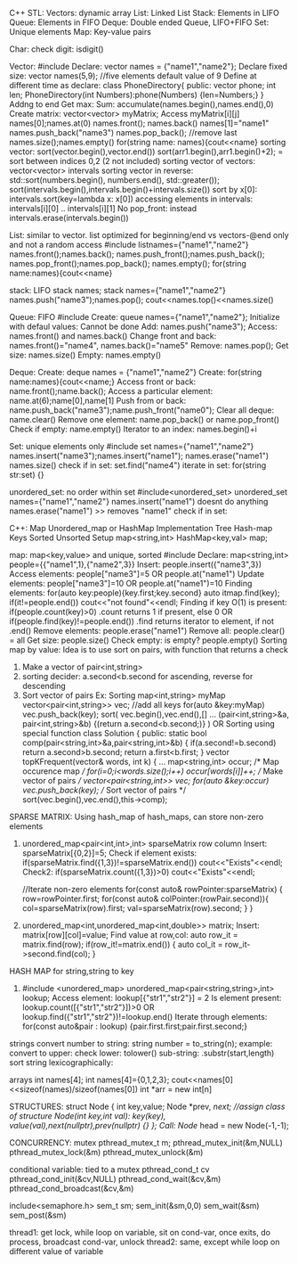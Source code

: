 C++ STL:
Vectors: dynamic array
List: Linked List
Stack: Elements in LIFO
Queue: Elements in FIFO
Deque: Double ended Queue, LIFO+FIFO
Set: Unique elements
Map: Key-value pairs

Char:
check digit: isdigit()

Vector:
#include <vector>
Declare: vector<string> names = {"name1","name2"};
Declare fixed size: vector<int> names(5,9);     //five elements default value of 9
Define at different time as declare:
class PhoneDirectory{
    public: 
        vector<int> phone;
        int len;
        PhoneDirectory(int Numbers):phone(Numbers) {len=Numbers;}
}
Addng to end
Get max: 
Sum: accumulate(names.begin(),names.end(),0)
Create matrix: vector<vector<int>> myMatrix;
    Access myMatrix[i][j]
names[0];names.at(0)
names.front(); names.back()
names[1]="name1"
names.push_back("name3")
names.pop_back(); //remove last
names.size();names.empty()
for(string name: names){cout<<name}
sorting vector: sort(vector.begin(),vector.end())
sort(arr1.begin(),arr1.begin()+2); = sort between indices 0,2 (2 not included)
sorting vector of vectors: vector<vector<int>> intervals
sorting vector in reverse: std::sort(numbers.begin(), numbers.end(), std::greater<int>());
sort(intervals.begin(),intervals.begin()+intervals.size())
sort by x[0]: intervals.sort(key=lambda x: x[0])
accessing elements in intervals: intervals[i][0] .. intervals[i][1]
No pop_front: instead intervals.erase(intervals.begin())

List: similar to vector.
list optimized for beginning/end vs vectors-@end only and not a random access
#include <list>
list<string>names={"name1","name2"}
names.front();names.back();
names.push_front();names.push_back();
names.pop_front();names.pop_back();
names.empty();<tels if list is empty>
for(string name:names){cout<<name}

stack: LIFO
stack<string> names;
stack<string> names={"name1","name2"}
names.push("name3");names.pop();
cout<<names.top()<<names.size()

Queue: FIFO
#include<queue>
Create: queue<string> names={"name1","name2"};
Initialize with defaul values: Cannot be done
Add: names.push("name3");
Access: names.front() and names.back()
Change front and back: names.front()="name4", names.back()="name5"
Remove: names.pop();
Get size: names.size()
Empty: names.empty()

Deque: 
Create: deque<string> names = {"name1","name2"}
Create: for(string name:names){cout<<name;}
Access front or back: name.front();name.back();
Access a particular element: name.at(6);name[0],name[1]
Push from or back: name.push_back("name3");name.push_front("name0");
Clear all deque: name.clear()
Remove one element: name.pop_back() or name.pop_front()
Check if empty: name.empty()
Iterator to an index: names.begin()+i

Set: unique elements only
#include<set>
set<string> names={"name1","name2"}
names.insert("name3");names.insert("name1");
names.erase("name1")
names.size()
check if in set: set.find("name4")
iterate in set: for(string str:set) {}

unordered_set: no order within set
#include<unordered_set>
unordered_set<string> names={"name1","name2"}
names.insert("name1") doesnt do anything
names.erase("name1") >> removes "name1"
check if in set: 

C++: 
                Map             Unordered_map or HashMap
Implementation  Tree            Hash-map
Keys            Sorted          Unsorted
Setup           map<string,int> HashMap<key,val> map;

map: map<key,value> and unique, sorted
#include<map>
Declare: map<string,int> people={{"name1",1},{"name2",3}}
Insert: people.insert({"name3",3})
Access elements: people["name3"]=5 OR people.at("name1")
Update elements: people["name3"]=10 OR people.at("name1")=10
Finding elements: for(auto key:people){key.first;key.second}
    auto itmap.find(key); 
    if(it!=people.end()) cout<<"not found"<<endl;
Finding if key O(1) is present: 
    if(people.count(key)>0)   .count returns 1 if present, else 0
    OR 
    if(people.find(key)!=people.end())  .find returns iterator to element, if not .end()
Remove elements: people.erase("name1")
Remove all: people.clear() = all
Get size: people.size()
Check empty: is empty? people.empty()
Sorting map by value: Idea is to use sort on pairs, with function that returns a check
 1) Make a vector of pair<int,string>
 2) sorting decider: a.second<b.second for ascending, reverse for descending
 3) Sort vector of pairs
 Ex: Sorting map<int,string> myMap
    vector<pair<int,string>> vec;
    //add all keys
    for(auto &key:myMap) vec.push_back(key);
    sort(
        vec.begin(),vec.end(),[] ...
        (pair<int,string>&a, pair<int,string>&b)
            {(return a.second<b.second;)}
        )
    OR Sorting using special function
class Solution {
public:
    static bool comp(pair<string,int>&a,pair<string,int>&b)    {
        if(a.second!=b.second) return a.second>b.second;
        return a.first<b.first;
    }
    vector<string> topKFrequent(vector<string>& words, int k) {
        ...
        map<string,int> occur;
        /* Map occurence map */ for(i=0;i<words.size();i++) occur[words[i]]++;
        /* Make vector of pairs */  vector<pair<string,int>> vec;
        for(auto &key:occur)    vec.push_back(key);
        /* Sort vector of pairs */
        sort(vec.begin(),vec.end(),this->comp);

SPARSE MATRIX: Using hash_map of hash_maps, can store non-zero elements
1) unordered_map<pair<int,int>,int> sparseMatrix
              row               column
    Insert: sparseMatrix[{0,2}]=5;
    Check if element exists: if(sparseMatrix.find({1,3})!=sparseMatrix.end())   cout<<"Exists"<<endl;
    Check2: if(sparseMatrix.count({1,3})>0) cout<<"Exists"<<endl;

    //Iterate non-zero elements
    for(const auto& rowPointer:sparseMatrix) {
        row=rowPointer.first;
        for(const auto& colPointer:(rowPair.second)){
            col=sparseMatrix(row).first;
            val=sparseMatrix(row).second;
        }
    }
2) unordered_map<int,unordered_map<int,double>> matrix;
    Insert: matrix[row][col]=value;
    Find value at row,col: auto row_it = matrix.find(row);
                            if(row_it!=matrix.end()) {
                                auto col_it = row_it->second.find(col);
                            }

HASH MAP for string,string to key
1) #include <unordered_map>
    unordered_map<pair<string,string>,int>  lookup;
    Access element: lookup[{"str1","str2"}] = 2
    Is element present: lookup.count([{"str1","str2"}])>0
        OR lookup.find({"str1","str2"})!=lookup.end()
    Iterate through elements: for(const auto&pair : lookup) {pair.first.first;pair.first.second;}

strings
convert number to string: string number = to_string(n);
example:
convert to upper:
check lower: tolower()
sub-string: .substr(start,length)
sort string lexicographically: 


arrays
int names[4];
int names[4]={0,1,2,3}; 
cout<<names[0]<<sizeof(names)/sizeof(names[0])
int *arr = new int[n]

STRUCTURES:
struct Node {
    int key,value;
    Node *prev, *next;
    //assign class of structure
    Node(int key,int val): key(key), value(val),next(nullptr),prev(nullptr) {}
};
Call: Node* head = new Node(-1,-1);

CONCURRENCY:
mutex
pthread_mutex_t m;
pthread_mutex_init(&m,NULL)
pthread_mutex_lock(&m)
pthread_mutex_unlock(&m)

conditional variable: tied to a mutex
pthread_cond_t cv
pthread_cond_init(&cv,NULL)
pthread_cond_wait(&cv,&m)
pthread_cond_broadcast(&cv,&m)

include<semaphore.h>
sem_t sm;
sem_init(&sm,0,0)
sem_wait(&sm)
sem_post(&sm)

thread1: get lock, while loop on variable, sit on cond-var, once exits, do process, 
    broadcast cond-var, unlock
thread2: same, except while loop on different value of variable
